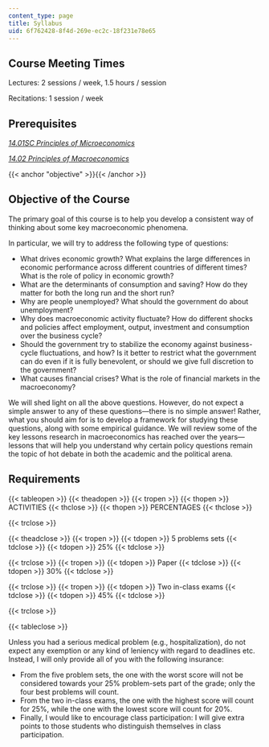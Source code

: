 ```yaml
---
content_type: page
title: Syllabus
uid: 6f762428-8f4d-269e-ec2c-18f231e78e65
---
```


Course Meeting Times
--------------------

Lectures: 2 sessions / week, 1.5 hours / session

Recitations: 1 session / week

Prerequisites
-------------

[_14.01SC Principles of Microeconomics_](/courses/14-01sc-principles-of-microeconomics-fall-2011)

[_14.02 Principles of Macroeconomics_](/courses/14-02-principles-of-macroeconomics-spring-2014)

{{< anchor "objective" >}}{{< /anchor >}}

Objective of the Course
-----------------------

The primary goal of this course is to help you develop a consistent way of thinking about some key macroeconomic phenomena.

In particular, we will try to address the following type of questions:

*   What drives economic growth? What explains the large differences in economic performance across different countries of different times? What is the role of policy in economic growth?
*   What are the determinants of consumption and saving? How do they matter for both the long run and the short run?
*   Why are people unemployed? What should the government do about unemployment?
*   Why does macroeconomic activity fluctuate? How do different shocks and policies affect employment, output, investment and consumption over the business cycle?
*   Should the government try to stabilize the economy against business-cycle fluctuations, and how? Is it better to restrict what the government can do even if it is fully benevolent, or should we give full discretion to the government?
*   What causes financial crises? What is the role of financial markets in the macroeconomy?

We will shed light on all the above questions. However, do not expect a simple answer to any of these questions—there is no simple answer! Rather, what you should aim for is to develop a framework for studying these questions, along with some empirical guidance. We will review some of the key lessons research in macroeconomics has reached over the years—lessons that will help you understand why certain policy questions remain the topic of hot debate in both the academic and the political arena.

Requirements
------------

{{< tableopen >}}
{{< theadopen >}}
{{< tropen >}}
{{< thopen >}}
ACTIVITIES
{{< thclose >}}
{{< thopen >}}
PERCENTAGES
{{< thclose >}}

{{< trclose >}}

{{< theadclose >}}
{{< tropen >}}
{{< tdopen >}}
5 problems sets
{{< tdclose >}}
{{< tdopen >}}
25%
{{< tdclose >}}

{{< trclose >}}
{{< tropen >}}
{{< tdopen >}}
Paper
{{< tdclose >}}
{{< tdopen >}}
30%
{{< tdclose >}}

{{< trclose >}}
{{< tropen >}}
{{< tdopen >}}
Two in-class exams
{{< tdclose >}}
{{< tdopen >}}
45%
{{< tdclose >}}

{{< trclose >}}

{{< tableclose >}}

Unless you had a serious medical problem (e.g., hospitalization), do not expect any exemption or any kind of leniency with regard to deadlines etc. Instead, I will only provide all of you with the following insurance:

*   From the five problem sets, the one with the worst score will not be considered towards your 25% problem-sets part of the grade; only the four best problems will count.
*   From the two in-class exams, the one with the highest score will count for 25%, while the one with the lowest score will count for 20%.
*   Finally, I would like to encourage class participation: I will give extra points to those students who distinguish themselves in class participation.